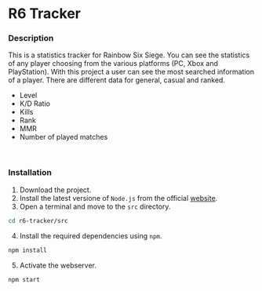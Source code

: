 # R6 Tracker

### Description
This is a statistics tracker for Rainbow Six Siege. You can see the statistics of any player choosing from the various platforms (PC, Xbox and PlayStation). With this project a user can see the most searched information of a player. There are different data for general, casual and ranked.
- Level
- K/D Ratio
- Kills
- Rank
- MMR
- Number of played matches

<br>

### Installation
1. Download the project.
2. Install the latest versione of `Node.js` from the official [website](https://nodejs.org/en/download/).
3. Open a terminal and move to the `src` directory.
  ```bash
  cd r6-tracker/src
  ```
4. Install the required dependencies using `npm`.
  ```bash
  npm install
  ```
5. Activate the webserver.
  ```bash
  npm start
  ```
